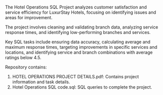 The Hotel Operations SQL Project analyzes customer satisfaction and service efficiency for LuxurStay Hotels, focusing on identifying issues and areas for improvement. 

The project involves cleaning and validating branch data, analyzing service response times, and identifying low-performing branches and services. 

Key SQL tasks include ensuring data accuracy, calculating average and maximum response times, targeting improvements in specific services and locations, and identifying service and branch combinations with average ratings below 4.5. 

Repository contains:
1. HOTEL OPERATIONS PROJECT DETAILS.pdf: Contains project information and task details.
2. Hotel Operations SQL code.sql: SQL queries to complete the project.
